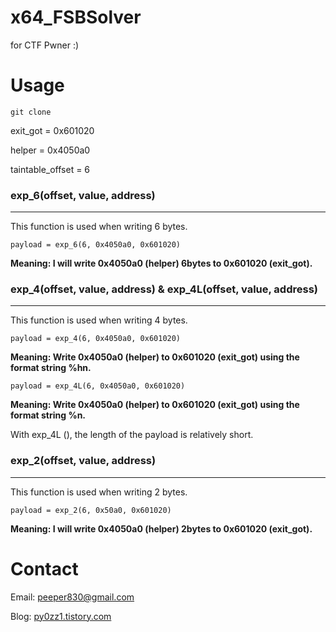# x64_FSBSolver
for CTF Pwner :)

# Usage

 `git clone `

exit_got = 0x601020

helper = 0x4050a0

taintable_offset = 6

### exp_6(offset, value, address)
---
This function is used when writing 6 bytes.

`payload = exp_6(6, 0x4050a0, 0x601020)`

**Meaning: I will write 0x4050a0 (helper) 6bytes to 0x601020 (exit_got).**

### exp_4(offset, value, address) & exp_4L(offset, value, address)
---
This function is used when writing 4 bytes.

`payload = exp_4(6, 0x4050a0, 0x601020)`

**Meaning: Write 0x4050a0 (helper) to 0x601020 (exit_got) using the format string %hn.**

`payload = exp_4L(6, 0x4050a0, 0x601020)`

**Meaning: Write 0x4050a0 (helper) to 0x601020 (exit_got) using the format string %n.**

With exp_4L (), the length of the payload is relatively short.

### exp_2(offset, value, address)
---
This function is used when writing 2 bytes.

`payload = exp_2(6, 0x50a0, 0x601020)`

**Meaning: I will write 0x4050a0 (helper) 2bytes to 0x601020 (exit_got).**


# Contact
Email: peeper830@gmail.com

Blog: [py0zz1.tistory.com](https://py0zz1.tistory.com)

